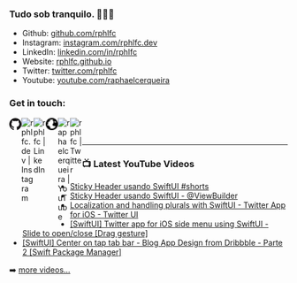 ### Tudo sob tranquilo. 🙅🏼‍♀️

- Github: [github.com/rphlfc][github]
- Instagram: [instagram.com/rphlfc.dev][instagram]
- LinkedIn: [linkedin.com/in/rphlfc][linkedin]
- Website: [rphlfc.github.io][website]
- Twitter: [twitter.com/rphlfc][twitter]
- Youtube: [youtube.com/raphaelcerqueira][youtube]

### Get in touch:

[<img align="left" alt="rphlfc | GitHub" width="22px" src="https://raw.githubusercontent.com/github/explore/78df643247d429f6cc873026c0622819ad797942/topics/github/github.png" />][github]
[<img align="left" alt="rphlfc.dev | Instagram" width="22px" src="https://cdn.jsdelivr.net/npm/simple-icons@v3/icons/instagram.svg" />][instagram]
[<img align="left" alt="rphlfc | LinkedIn" width="22px" src="https://cdn.jsdelivr.net/npm/simple-icons@v3/icons/linkedin.svg" />][linkedin]
[<img align="left" alt="rphlfc.github.io" width="22px" src="https://raw.githubusercontent.com/iconic/open-iconic/master/svg/globe.svg" />][website]
[<img align="left" alt="raphaelcerqueira | YouTube" width="22px" src="https://cdn.jsdelivr.net/npm/simple-icons@v3/icons/youtube.svg" />][youtube]
[<img align="left" alt="rphlfc | Twitter" width="22px" src="https://cdn.jsdelivr.net/npm/simple-icons@v3/icons/twitter.svg" />][twitter]

<br/>
<br/>

---

### 📺 Latest YouTube Videos

<!-- YOUTUBE:START -->
- [Sticky Header usando SwiftUI #shorts](https://www.youtube.com/watch?v=IAk-bnzXaYo)
- [Sticky Header usando SwiftUI - @ViewBuilder](https://www.youtube.com/watch?v=1qmeP3yjWyM)
- [Localization and handling plurals with SwiftUI - Twitter App for iOS - Twitter UI](https://www.youtube.com/watch?v=lDp8jGBMsE8)
- [[SwiftUI] Twitter app for iOS side menu using SwiftUI - Slide to open/close [Drag gesture]](https://www.youtube.com/watch?v=5e98-tKkZmI)
- [[SwiftUI] Center on tap tab bar - Blog App Design from Dribbble - Parte 2 [Swift Package Manager]](https://www.youtube.com/watch?v=hV6TV8w_ALU)
<!-- YOUTUBE:END -->

➡️ [more videos...][youtube]

[github]: https://github.com/rphlfc
[instagram]: https://instagram.com/rphlfc.dev
[linkedin]: https://linkedin.com/in/rphlfc
[website]: https://rphlfc.github.io
[twitter]: https://twitter.com/rphlfc
[youtube]: https://youtube.com/raphaelcerqueira